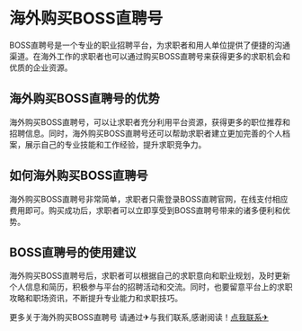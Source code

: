 # 海外购买BOSS直聘号

BOSS直聘号是一个专业的职业招聘平台，为求职者和用人单位提供了便捷的沟通渠道。在海外工作的求职者也可以通过购买BOSS直聘号来获得更多的求职机会和优质的企业资源。

## 海外购买BOSS直聘号的优势

海外购买BOSS直聘号，可以让求职者充分利用平台资源，获得更多的职位推荐和招聘信息。同时，海外购买BOSS直聘号还可以帮助求职者建立更加完善的个人档案，展示自己的专业技能和工作经验，提升求职竞争力。

## 如何海外购买BOSS直聘号

海外购买BOSS直聘号非常简单，求职者只需登录BOSS直聘官网，在线支付相应费用即可。购买成功后，求职者可以立即享受到BOSS直聘号带来的诸多便利和优势。

## BOSS直聘号的使用建议

海外购买BOSS直聘号后，求职者可以根据自己的求职意向和职业规划，及时更新个人信息和简历，积极参与平台的招聘活动和交流。同时，也要留意平台上的求职攻略和职场资讯，不断提升专业能力和求职技巧。

更多关于海外购买BOSS直聘号 请通过✈与我们联系,感谢阅读！[点我联系✈](https://qa.G208.com)